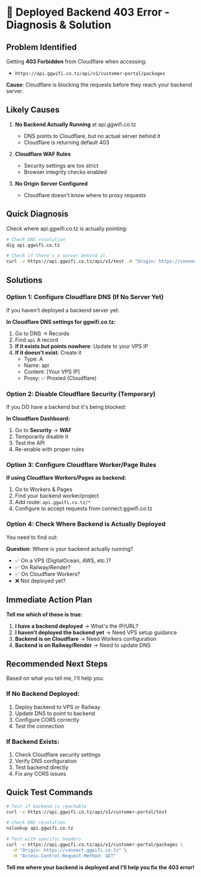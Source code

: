 # 🔧 Deployed Backend 403 Error - Diagnosis & Solution

## Problem Identified

Getting **403 Forbidden** from Cloudflare when accessing:
- `https://api.ggwifi.co.tz/api/v1/customer-portal/packages`

**Cause**: Cloudflare is blocking the requests before they reach your backend server.

## Likely Causes

1. **No Backend Actually Running** at api.ggwifi.co.tz
   - DNS points to Cloudflare, but no actual server behind it
   - Cloudflare is returning default 403

2. **Cloudflare WAF Rules**
   - Security settings are too strict
   - Browser integrity checks enabled

3. **No Origin Server Configured**
   - Cloudflare doesn't know where to proxy requests

## Quick Diagnosis

Check where api.ggwifi.co.tz is actually pointing:

```bash
# Check DNS resolution
dig api.ggwifi.co.tz

# Check if there's a server behind it
curl -v https://api.ggwifi.co.tz/api/v1/test -H "Origin: https://connect.ggwifi.co.tz"
```

## Solutions

### Option 1: Configure Cloudflare DNS (If No Server Yet)

If you haven't deployed a backend server yet:

**In Cloudflare DNS settings for ggwifi.co.tz:**
1. Go to DNS → Records
2. Find `api` A record
3. **If it exists but points nowhere**: Update to your VPS IP
4. **If it doesn't exist**: Create it
   - Type: A
   - Name: api
   - Content: [Your VPS IP]
   - Proxy: ✅ Proxied (Cloudflare)

### Option 2: Disable Cloudflare Security (Temporary)

If you DO have a backend but it's being blocked:

**In Cloudflare Dashboard:**
1. Go to **Security** → **WAF**
2. Temporarily disable it
3. Test the API
4. Re-enable with proper rules

### Option 3: Configure Cloudflare Worker/Page Rules

**If using Cloudflare Workers/Pages as backend:**

1. Go to Workers & Pages
2. Find your backend worker/project
3. Add route: `api.ggwifi.co.tz/*`
4. Configure to accept requests from connect.ggwifi.co.tz

### Option 4: Check Where Backend is Actually Deployed

You need to find out:

**Question**: Where is your backend actually running?
- ✅ On a VPS (DigitalOcean, AWS, etc.)?
- ✅ On Railway/Render?
- ✅ On Cloudflare Workers?
- ❌ Not deployed yet?

## Immediate Action Plan

**Tell me which of these is true:**

1. **I have a backend deployed** → What's the IP/URL?
2. **I haven't deployed the backend yet** → Need VPS setup guidance
3. **Backend is on Cloudflare** → Need Workers configuration
4. **Backend is on Railway/Render** → Need to update DNS

## Recommended Next Steps

Based on what you tell me, I'll help you:

### If No Backend Deployed:
1. Deploy backend to VPS or Railway
2. Update DNS to point to backend
3. Configure CORS correctly
4. Test the connection

### If Backend Exists:
1. Check Cloudflare security settings
2. Verify DNS configuration
3. Test backend directly
4. Fix any CORS issues

## Quick Test Commands

```bash
# Test if backend is reachable
curl -v https://api.ggwifi.co.tz/api/v1/customer-portal/test

# Check DNS resolution
nslookup api.ggwifi.co.tz

# Test with specific headers
curl -v https://api.ggwifi.co.tz/api/v1/customer-portal/packages \
  -H "Origin: https://connect.ggwifi.co.tz" \
  -H "Access-Control-Request-Method: GET"
```

**Tell me where your backend is deployed and I'll help you fix the 403 error!**


